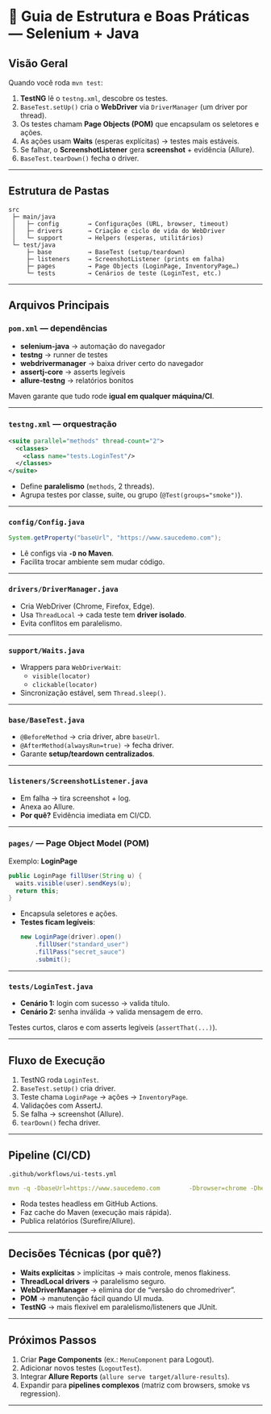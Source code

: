 # 📘 Guia de Estrutura e Boas Práticas — Selenium + Java

## Visão Geral
Quando você roda `mvn test`:

1. **TestNG** lê o `testng.xml`, descobre os testes.  
2. `BaseTest.setUp()` cria o **WebDriver** via `DriverManager` (um driver por thread).  
3. Os testes chamam **Page Objects (POM)** que encapsulam os seletores e ações.  
4. As ações usam **Waits** (esperas explícitas) → testes mais estáveis.  
5. Se falhar, o **ScreenshotListener** gera **screenshot** + evidência (Allure).  
6. `BaseTest.tearDown()` fecha o driver.  

---

## Estrutura de Pastas
```
src
 ├─ main/java
 │   ├─ config        → Configurações (URL, browser, timeout)
 │   ├─ drivers       → Criação e ciclo de vida do WebDriver
 │   └─ support       → Helpers (esperas, utilitários)
 └─ test/java
     ├─ base          → BaseTest (setup/teardown)
     ├─ listeners     → ScreenshotListener (prints em falha)
     ├─ pages         → Page Objects (LoginPage, InventoryPage…)
     └─ tests         → Cenários de teste (LoginTest, etc.)
```

---

## Arquivos Principais

### `pom.xml` — dependências
- **selenium-java** → automação do navegador  
- **testng** → runner de testes  
- **webdrivermanager** → baixa driver certo do navegador  
- **assertj-core** → asserts legíveis  
- **allure-testng** → relatórios bonitos  

Maven garante que tudo rode **igual em qualquer máquina/CI**.

---

### `testng.xml` — orquestração
```xml
<suite parallel="methods" thread-count="2">
  <classes>
    <class name="tests.LoginTest"/>
  </classes>
</suite>
```
- Define **paralelismo** (`methods`, 2 threads).  
- Agrupa testes por classe, suite, ou grupo (`@Test(groups="smoke")`).  

---

### `config/Config.java`
```java
System.getProperty("baseUrl", "https://www.saucedemo.com");
```
- Lê configs via **`-D` no Maven**.  
- Facilita trocar ambiente sem mudar código.  

---

### `drivers/DriverManager.java`
- Cria WebDriver (Chrome, Firefox, Edge).  
- Usa `ThreadLocal` → cada teste tem **driver isolado**.  
- Evita conflitos em paralelismo.  

---

### `support/Waits.java`
- Wrappers para `WebDriverWait`:  
  - `visible(locator)`  
  - `clickable(locator)`  
- Sincronização estável, sem `Thread.sleep()`.

---

### `base/BaseTest.java`
- `@BeforeMethod` → cria driver, abre `baseUrl`.  
- `@AfterMethod(alwaysRun=true)` → fecha driver.  
- Garante **setup/teardown centralizados**.  

---

### `listeners/ScreenshotListener.java`
- Em falha → tira screenshot + log.  
- Anexa ao Allure.  
- **Por quê?** Evidência imediata em CI/CD.  

---

### `pages/` — Page Object Model (POM)
Exemplo: **LoginPage**
```java
public LoginPage fillUser(String u) {
  waits.visible(user).sendKeys(u);
  return this;
}
```
- Encapsula seletores e ações.  
- **Testes ficam legíveis**:  
  ```java
  new LoginPage(driver).open()
      .fillUser("standard_user")
      .fillPass("secret_sauce")
      .submit();
  ```

---

### `tests/LoginTest.java`
- **Cenário 1:** login com sucesso → valida título.  
- **Cenário 2:** senha inválida → valida mensagem de erro.  

Testes curtos, claros e com asserts legíveis (`assertThat(...)`).

---

## Fluxo de Execução
1. TestNG roda `LoginTest`.  
2. `BaseTest.setUp()` cria driver.  
3. Teste chama `LoginPage` → ações → `InventoryPage`.  
4. Validações com AssertJ.  
5. Se falha → screenshot (Allure).  
6. `tearDown()` fecha driver.  

---

## Pipeline (CI/CD)
`.github/workflows/ui-tests.yml`
```yaml
mvn -q -DbaseUrl=https://www.saucedemo.com        -Dbrowser=chrome -Dheadless=true test
```
- Roda testes headless em GitHub Actions.  
- Faz cache do Maven (execução mais rápida).  
- Publica relatórios (Surefire/Allure).  

---

## Decisões Técnicas (por quê?)
- **Waits explícitas** > implícitas → mais controle, menos flakiness.  
- **ThreadLocal drivers** → paralelismo seguro.  
- **WebDriverManager** → elimina dor de “versão do chromedriver”.  
- **POM** → manutenção fácil quando UI muda.  
- **TestNG** → mais flexível em paralelismo/listeners que JUnit.  

---

## Próximos Passos
1. Criar **Page Components** (ex.: `MenuComponent` para Logout).  
2. Adicionar novos testes (`LogoutTest`).  
3. Integrar **Allure Reports** (`allure serve target/allure-results`).  
4. Expandir para **pipelines complexos** (matriz com browsers, smoke vs regression).  

---
